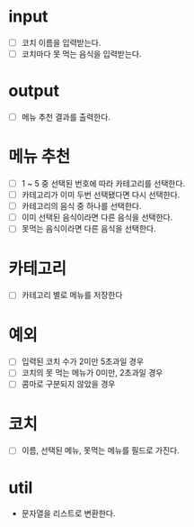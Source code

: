 # input
* [ ] 코치 이름을 입력받는다.
* [ ] 코치마다 못 먹는 음식을 입력받는다.

# output
* [ ] 메뉴 추천 결과를 출력한다.

# 메뉴 추천
* [ ] 1 ~ 5 중 선택된 번호에 따라 카테고리를 선택한다.
* [ ] 카테고리가 이미 두번 선택됐다면 다시 선택한다.
* [ ] 카테고리의 음식 중 하나를 선택한다.
* [ ] 이미 선택된 음식이라면 다른 음식을 선택한다.
* [ ] 못먹는 음식이라면 다른 음식을 선택한다.

# 카테고리
* [ ] 카테고리 별로 메뉴를 저장한다

# 예외
* [ ] 입력된 코치 수가 2미만 5초과일 경우
* [ ] 코치의 못 먹는 메뉴가 0미만, 2초과일 경우
* [ ] 콤마로 구분되지 않았을 경우

# 코치
* [ ] 이름, 선택된 메뉴, 못먹는 메뉴를 필드로 가진다.

# util
* 문자열을 리스트로 변환한다.